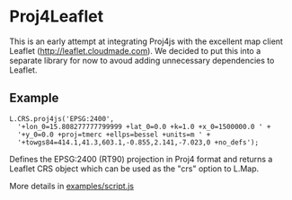 # Proj4Leaflet

This is an early attempt at integrating Proj4js with the excellent map client Leaflet (http://leaflet.cloudmade.com). We decided to put this into a separate library for now to avoud adding unnecessary dependencies to Leaflet.

## Example

    L.CRS.proj4js('EPSG:2400',
      '+lon_0=15.808277777799999 +lat_0=0.0 +k=1.0 +x_0=1500000.0 ' +
      '+y_0=0.0 +proj=tmerc +ellps=bessel +units=m ' +
      '+towgs84=414.1,41.3,603.1,-0.855,2.141,-7.023,0 +no_defs');

Defines the EPSG:2400 (RT90) projection in Proj4 format and returns a Leaflet CRS object which can be used as the "crs" option to L.Map.

More details in [examples/script.js](https://github.com/kartena/Proj4Leaflet/blob/master/examples/script.js)
